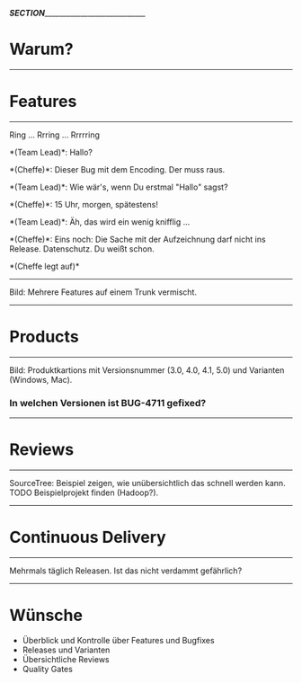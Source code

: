 ___SECTION_______________________________


Warum?
======


_________________________________________


Features
========


_________________________________________

<p class="fragment fade-out">Ring ... Rrring ... Rrrrring</p>

<p class="fragment"> *(Team Lead)*: Hallo? </p>
<p class="fragment"> *(Cheffe)*: Dieser Bug mit dem Encoding. Der muss raus.</p>
<p class="fragment"> *(Team Lead)*: Wie wär's, wenn Du erstmal "Hallo" sagst?</p>
<p class="fragment"> *(Cheffe)*: 15 Uhr, morgen, spätestens!</p>
<p class="fragment"> *(Team Lead)*: Äh, das wird ein wenig knifflig ...</p>
<p class="fragment"> *(Cheffe)*: Eins noch: Die Sache mit der Aufzeichnung darf nicht ins Release. Datenschutz. Du weißt schon.</p>
<p class="fragment"> *(Cheffe legt auf)*</p>

_________________________________________


Bild: Mehrere Features auf einem Trunk vermischt.


_________________________________________


Products
========


_________________________________________


Bild: Produktkartions mit Versionsnummer (3.0, 4.0, 4.1, 5.0) und Varianten (Windows, Mac).

### In welchen Versionen ist BUG-4711 gefixed?


_________________________________________


Reviews
=======


_________________________________________


SourceTree: Beispiel zeigen, wie unübersichtlich das schnell werden kann. TODO Beispielprojekt finden (Hadoop?).

_________________________________________


Continuous Delivery
===================

_________________________________________

Mehrmals täglich Releasen. Ist das nicht verdammt gefährlich?


_________________________________________


Wünsche
=======


 * Überblick und Kontrolle über Features und Bugfixes
 * Releases und Varianten
 * Übersichtliche Reviews
 * Quality Gates
